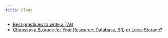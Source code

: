 ```yaml
---
title: Blogs
---
```


- [Best practices to write a TAG](/blog/best-practices-to-write-tag)
- [Choosing a Storage for Your Resource: Database, S3, or Local Storage?](/blog/choosing-a-storage-for-your-resource)
